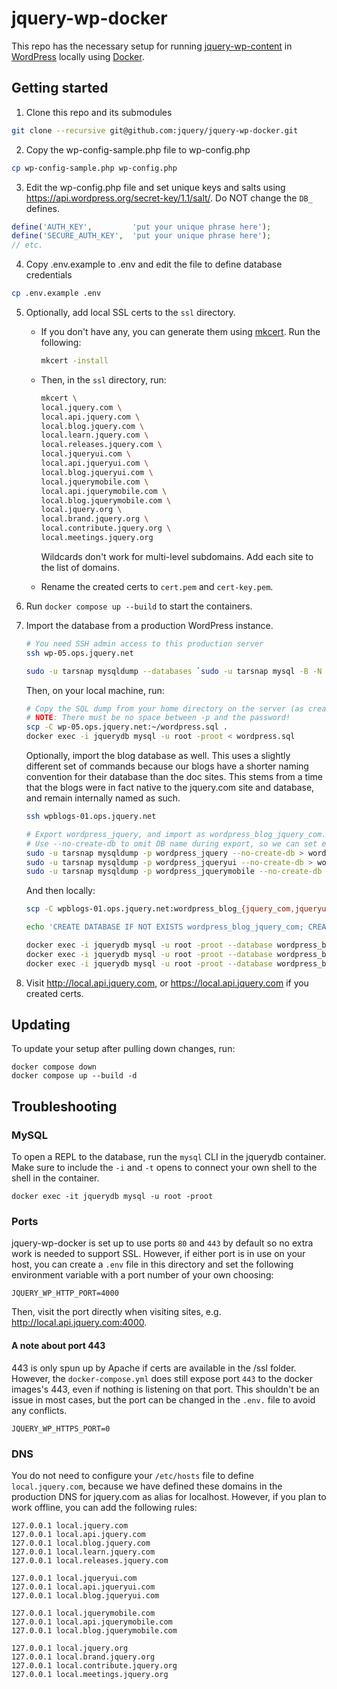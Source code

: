 # jquery-wp-docker

This repo has the necessary setup for running [jquery-wp-content](https://github.com/jquery/jquery-wp-content) in [WordPress](https://wordpress.com/) locally using [Docker](https://www.docker.com/).

## Getting started

1. Clone this repo and its submodules

```sh
git clone --recursive git@github.com:jquery/jquery-wp-docker.git
```

2. Copy the wp-config-sample.php file to wp-config.php

```sh
cp wp-config-sample.php wp-config.php
```

3. Edit the wp-config.php file and set unique keys and salts using https://api.wordpress.org/secret-key/1.1/salt/. Do NOT change the `DB_` defines.

```php
define('AUTH_KEY',         'put your unique phrase here');
define('SECURE_AUTH_KEY',  'put your unique phrase here');
// etc.
```

4. Copy .env.example to .env and edit the file to define database credentials

```sh
cp .env.example .env
```

5. Optionally, add local SSL certs to the `ssl` directory.

   * If you don't have any, you can generate them using [mkcert](https://github.com/FiloSottile/mkcert).
     Run the following:

     ```sh
     mkcert -install
     ```

   * Then, in the `ssl` directory, run:
     ```sh
     mkcert \
     local.jquery.com \
     local.api.jquery.com \
     local.blog.jquery.com \
     local.learn.jquery.com \
     local.releases.jquery.com \
     local.jqueryui.com \
     local.api.jqueryui.com \
     local.blog.jqueryui.com \
     local.jquerymobile.com \
     local.api.jquerymobile.com \
     local.blog.jquerymobile.com \
     local.jquery.org \
     local.brand.jquery.org \
     local.contribute.jquery.org \
     local.meetings.jquery.org
     ```
     Wildcards don't work for multi-level subdomains. Add each site to the list of domains.

   * Rename the created certs to `cert.pem` and `cert-key.pem`.

6. Run `docker compose up --build` to start the containers.

7. Import the database from a production WordPress instance.

    ```sh
    # You need SSH admin access to this production server
    ssh wp-05.ops.jquery.net

    sudo -u tarsnap mysqldump --databases `sudo -u tarsnap mysql -B -N -e "SHOW DATABASES LIKE 'wordpress_%'"` > wordpress.sql
    ```

    Then, on your local machine, run:

    ```sh
    # Copy the SQL dump from your home directory on the server (as created by the previous command)
    # NOTE: There must be no space between -p and the password!
    scp -C wp-05.ops.jquery.net:~/wordpress.sql .
    docker exec -i jquerydb mysql -u root -proot < wordpress.sql
    ```

    Optionally, import the blog database as well. This uses a slightly different set of commands because our blogs have a shorter naming convention for their database than the doc sites. This stems from a time that the blogs were in fact native to the jquery.com site and database, and remain internally named as such.

    ```sh
    ssh wpblogs-01.ops.jquery.net

    # Export wordpress_jquery, and import as wordpress_blog_jquery_com.
    # Use --no-create-db to omit DB name during export, so we can set expected name during import.
    sudo -u tarsnap mysqldump -p wordpress_jquery --no-create-db > wordpress_blog_jquery_com.sql;
    sudo -u tarsnap mysqldump -p wordpress_jqueryui --no-create-db > wordpress_blog_jqueryui_com.sql;
    sudo -u tarsnap mysqldump -p wordpress_jquerymobile --no-create-db > wordpress_blog_jquerymobile_com.sql;
    ```

    And then locally:

    ```sh
    scp -C wpblogs-01.ops.jquery.net:wordpress_blog_{jquery_com,jqueryui_com,jquerymobile_com}.sql .

    echo 'CREATE DATABASE IF NOT EXISTS wordpress_blog_jquery_com; CREATE DATABASE IF NOT EXISTS wordpress_blog_jqueryui_com; CREATE DATABASE IF NOT EXISTS wordpress_blog_jquerymobile_com;' | docker exec -i jquerydb mysql -u root -proot

    docker exec -i jquerydb mysql -u root -proot --database wordpress_blog_jquery_com < wordpress_blog_jquery_com.sql;
    docker exec -i jquerydb mysql -u root -proot --database wordpress_blog_jqueryui_com < wordpress_blog_jqueryui_com.sql;
    docker exec -i jquerydb mysql -u root -proot --database wordpress_blog_jquerymobile_com < wordpress_blog_jquerymobile_com.sql;
    ```

8. Visit http://local.api.jquery.com, or https://local.api.jquery.com if you created certs.

## Updating

To update your setup after pulling down changes, run:

```
docker compose down
docker compose up --build -d
```

## Troubleshooting

### MySQL

To open a REPL to the database, run the `mysql` CLI in the jquerydb container. Make sure to include the `-i` and `-t` opens to connect your own shell to the shell in the container.

```
docker exec -it jquerydb mysql -u root -proot
```

### Ports

jquery-wp-docker is set up to use ports `80` and `443` by default so no extra work is needed to support SSL. However, if either port is in use on your host, you can create a `.env` file in this directory and set the following environment variable with a port number of your own choosing:

```
JQUERY_WP_HTTP_PORT=4000
```

Then, visit the port directly when visiting sites, e.g. http://local.api.jquery.com:4000.

#### A note about port 443

443 is only spun up by Apache if certs are available in the /ssl folder. However, the `docker-compose.yml` does still expose port `443` to the docker images's 443, even if nothing is listening on that port. This shouldn't be an issue in most cases, but the port can be changed in the `.env.` file to avoid any conflicts.

```
JQUERY_WP_HTTPS_PORT=0
```

### DNS

You do not need to configure your `/etc/hosts` file to define `local.jquery.com`, because we have defined these domains in the production DNS for jquery.com as alias for localhost. However, if you plan to work offline, you can add the following rules:

```
127.0.0.1 local.jquery.com
127.0.0.1 local.api.jquery.com
127.0.0.1 local.blog.jquery.com
127.0.0.1 local.learn.jquery.com
127.0.0.1 local.releases.jquery.com

127.0.0.1 local.jqueryui.com
127.0.0.1 local.api.jqueryui.com
127.0.0.1 local.blog.jqueryui.com

127.0.0.1 local.jquerymobile.com
127.0.0.1 local.api.jquerymobile.com
127.0.0.1 local.blog.jquerymobile.com

127.0.0.1 local.jquery.org
127.0.0.1 local.brand.jquery.org
127.0.0.1 local.contribute.jquery.org
127.0.0.1 local.meetings.jquery.org
```
